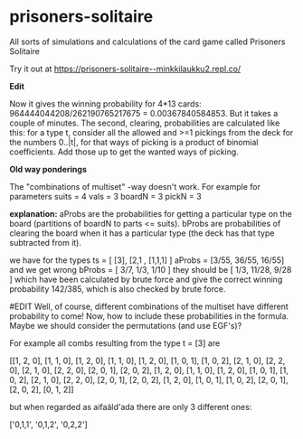 # prisoners-solitaire
All sorts of simulations and calculations of the card game called Prisoners Solitaire

Try it out at https://prisoners-solitaire--minkkilaukku2.repl.co/


**Edit**

Now it gives the winning probability for 4*13 cards: 964444044208/262190765217675 = 0.00367840584853. But it takes a couple of minutes. The second, clearing, probabilities are calculated like this: for a type t, consider all the allowed and >=1 pickings from the deck for the numbers 0..|t|, for that ways of picking is a product of binomial coefficients. Add those up to get the wanted ways of picking.



**Old way ponderings**


The "combinations of multiset" -way doesn't work.
For example for parameters
    suits = 4
    vals = 3
    boardN = 3
    pickN = 3

**explanation:**
aProbs are the probabilities for getting a particular type on the board (partitions of boardN to parts <= suits).
bProbs are probabilities of clearing the board when it has a particular type (the deck has that type subtracted from it).

we have for the types
    ts = [ [3], [2,1 , [1,1,1] ]
    aProbs = [3/55, 36/55, 16/55]
and we get wrong
    bProbs = [ 3/7, 1/3, 1/10 ]
they should be
    [ 1/3, 11/28, 9/28 ]
which have been calculated by brute force and give the correct winning probability 142/385, which is also checked by brute force.



#EDIT
Well, of course, different combinations of the multiset have different probability to come! Now, how to include these probabilities in the formula. Maybe we should consider the permutations (and use EGF's)?

For example all combs resulting from the type t = [3] are

[[1, 2, 0], [1, 1, 0], [1, 2, 0], [1, 1, 0], [1, 2, 0], [1, 0, 1], [1, 0, 2], [2, 1, 0], [2, 2, 0], [2, 1, 0], [2, 2, 0], [2, 0, 1], [2, 0, 2], [1, 2, 0], [1, 1, 0], [1, 2, 0], [1, 0, 1], [1, 0, 2], [2, 1, 0], [2, 2, 0], [2, 0, 1], [2, 0, 2], [1, 2, 0], [1, 0, 1], [1, 0, 2], [2, 0, 1], [2, 0, 2], [0, 1, 2]]

but when regarded as aifaäld'ada there are only 3 different ones:

['0,1,1', '0,1,2', '0,2,2']





